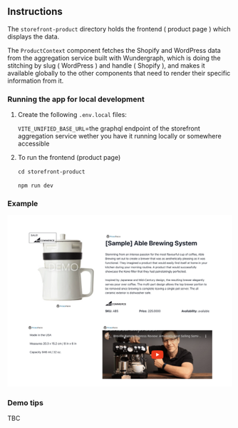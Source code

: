 ## Instructions

The `storefront-product` directory holds the frontend ( product page ) which displays the data.

The `ProductContext` component fetches the Shopify and WordPress data from the aggregation service built with Wundergraph, which is doing the stitching by slug ( WordPress ) and handle ( Shopify ), and makes it available globally to the other components that need to render their specific information from it.

### Running the app for local development

1. Create the following `.env.local` files:

   `VITE_UNIFIED_BASE_URL`=the graphql endpoint of the storefront aggregation service wether you have it running locally or somewhere accessible

2. To run the frontend (product page)

   `cd storefront-product`

   `npm run dev`

### Example

![Example Screenshot](https://github.com/RossoMaguire/aggservice-product-poc/blob/master/example.png?raw=true)

### Demo tips

TBC
